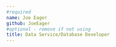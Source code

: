 ```yaml
---
#required
name: Joe Eager
github: JoeEager
#optional - remove if not using
title: Data Service/Database Developer
---
```

